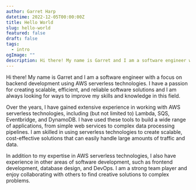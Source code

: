 ```yaml
---
author: Garret Harp
datetime: 2022-12-05T00:00:00Z
title: Hello World
slug: hello-world
featured: false
draft: false
tags:
  - intro
ogImage: ""
description: Hi there! My name is Garret and I am a software engineer with a focus on backend development using AWS serverless technologies.
---
```


Hi there! My name is Garret and I am a software engineer with a focus on backend development using AWS serverless technologies. I have a passion for creating scalable, efficient, and reliable software solutions and I am always looking for ways to improve my skills and knowledge in this field.

Over the years, I have gained extensive experience in working with AWS serverless technologies, including (but not limited to) Lambda, SQS, Eventbridge, and DynamoDB. I have used these tools to build a wide range of applications, from simple web services to complex data processing pipelines. I am skilled in using serverless technologies to create scalable, cost-effective solutions that can easily handle large amounts of traffic and data.

In addition to my expertise in AWS serverless technologies, I also have experience in other areas of software development, such as frontend development, database design, and DevOps. I am a strong team player and enjoy collaborating with others to find creative solutions to complex problems.
